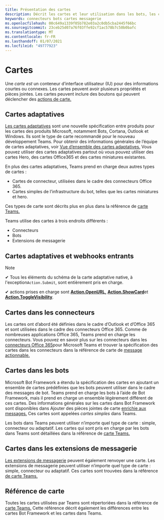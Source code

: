```yaml
---
title: Présentation des cartes
description: Décrit les cartes et leur utilisation dans les bots, les connecteurs et les extensions de messagerie
keywords: connecteurs bots cartes messagerie
ms.openlocfilehash: 00c649a1339f05b782e03a2c0db5cba2445f66bc
ms.sourcegitcommit: 23ceb25d07a76f03ffe92cf1ac578b7c50b0bafc
ms.translationtype: MT
ms.contentlocale: fr-FR
ms.lasthandoff: 01/07/2021
ms.locfileid: "49777923"
---
```

# <a name="cards"></a>Cartes

Une *carte est* un conteneur d’interface utilisateur (IU) pour des informations courtes ou connexes. Les cartes peuvent avoir plusieurs propriétés et pièces jointes. Les cartes peuvent inclure des boutons qui peuvent déclencher des [actions de carte.](~/task-modules-and-cards/cards/cards-actions.md)

## <a name="adaptive-cards"></a>Cartes adaptatives

[Les cartes adaptatives](~/task-modules-and-cards/cards/cards-reference.md#adaptive-card) sont une nouvelle spécification entre produits pour les cartes des produits Microsoft, notamment Bots, Cortana, Outlook et Windows. Ils sont le type de carte recommandé pour le nouveau développement Teams. Pour obtenir des informations générales de l’équipe de cartes adaptatives, voir [Vue d’ensemble des cartes adaptatives.](/adaptive-cards) Vous pouvez utiliser des cartes adaptatives partout où vous pouvez utiliser des cartes Hero, des cartes Office365 et des cartes miniatures existantes.

En plus des cartes adaptatives, Teams prend en charge deux autres types de cartes :

* Cartes de connecteur, utilisées dans le cadre des connecteurs Office 365.
* Cartes simples de l’infrastructure du bot, telles que les cartes miniatures et hero.

Ces types de carte sont décrits plus en plus dans la référence de [carte Teams.](~/task-modules-and-cards/cards/cards-reference.md)

Teams utilise des cartes à trois endroits différents :

* Connecteurs
* Bots
* Extensions de messagerie

## <a name="adaptive-cards-and-incoming-webhooks"></a>Cartes adaptatives et webhooks entrants

> [!NOTE]
>
> ✔ Tous les éléments du schéma de la carte adaptative native, à l'exception`Action.Submit`, sont entièrement pris en charge.
>
> ✔ actions prises en charge sont [**Action.OpenURL,**](https://adaptivecards.io/explorer/Action.OpenUrl.html) [**Action.ShowCard**](https://adaptivecards.io/explorer/Action.ShowCard.html)et [**Action.ToggleVisibility**](https://adaptivecards.io/explorer/Action.ToggleVisibility.html).

## <a name="cards-in-connectors"></a>Cartes dans les connecteurs

Les cartes ont d’abord été définies dans le cadre d’Outlook et d’Office 365 et sont utilisées dans le cadre des connecteurs Office 365. Comme de nombreuses applications Office 365, Teams prend en charge les connecteurs. Vous pouvez en savoir plus sur les connecteurs dans les [connecteurs Office 365](~/webhooks-and-connectors/what-are-webhooks-and-connectors.md)pour Microsoft Teams et trouver la spécification des cartes dans les connecteurs dans la référence de carte de [message actionnable.](/outlook/actionable-messages/card-reference)

## <a name="cards-in-bots"></a>Cartes dans les bots

Microsoft Bot Framework a étendu la spécification des cartes en ajoutant un ensemble de cartes prédéfinies que les bots peuvent utiliser dans le cadre des messages de bot. Teams prend en charge les bots à l’aide de Bot Framework, mais il prend en charge un ensemble légèrement différent de ces cartes. Des informations générales sur les cartes dans Bot Framework sont disponibles dans Ajouter des pièces jointes de carte [enrichie aux messages.](/bot-framework/nodejs/bot-builder-nodejs-send-rich-cards) Ces cartes sont appelées *cartes simples* dans Teams.

Les bots dans Teams peuvent utiliser n’importe quel type de carte : simple, connecteur ou adaptatif. Les cartes qui sont pris en charge par les bots dans Teams sont détaillées dans la référence de [carte Teams.](~/task-modules-and-cards/cards/cards-reference.md)  

## <a name="cards-in-messaging-extensions"></a>Cartes dans les extensions de messagerie

[Les extensions de messagerie](~/messaging-extensions/what-are-messaging-extensions.md) peuvent également renvoyer une carte. Les extensions de messagerie peuvent utiliser n’importe quel type de carte : simple, connecteur ou adaptatif. Ces cartes sont trouvées dans la référence [de carte Teams.](~/task-modules-and-cards/cards/cards-reference.md)

## <a name="card-reference"></a>Référence de carte

Toutes les cartes utilisées par Teams sont répertoriées dans la référence de [carte Teams.](~/task-modules-and-cards/cards/cards-reference.md) Cette référence décrit également les différences entre les cartes Bot Framework et les cartes dans Teams.
